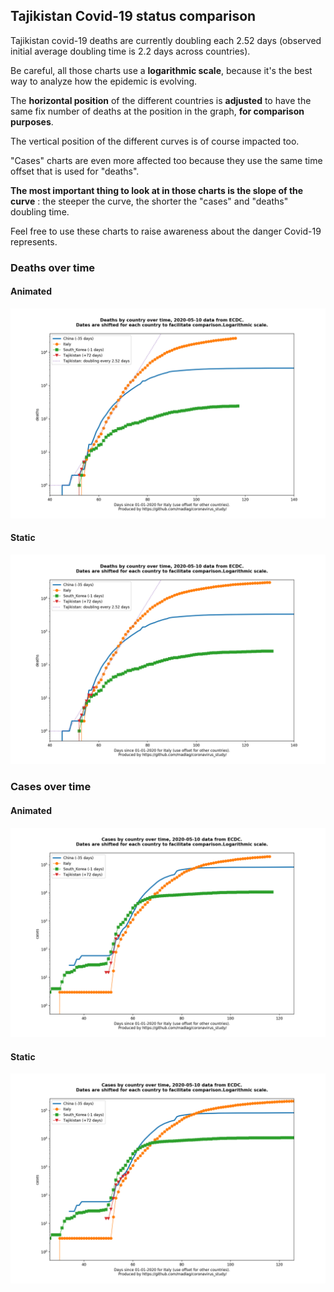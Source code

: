## Tajikistan Covid-19 status comparison 

Tajikistan covid-19 deaths are currently doubling each 2.52 days (observed initial average doubling time is 2.2 days across countries).



Be careful, all those charts use a **logarithmic scale**, because it's the best way to analyze how the epidemic is evolving.
 
The **horizontal position** of the different countries is **adjusted** to have the same fix number of deaths at the position in the graph, **for comparison purposes**.

The vertical position of the different curves is of course impacted too.

"Cases" charts are even more affected too because they use the same time offset that is used for "deaths".

**The most important thing to look at in those charts is the slope of the curve** : the steeper the curve, the shorter the "cases" and "deaths" doubling time.

Feel free to use these charts to raise awareness about the danger Covid-19 represents. 


 
### Deaths over time
 
#### Animated
![Tajikistan covid-19 deaths animated chart](https://raw.githubusercontent.com/madlag/coronavirus_study/master/notebooks/graphs/2020-05-10/countries/Tajikistan/2020-05-10_Tajikistan_deaths.gif "Tajikistan covid-19 deaths animated chart")   
 
#### Static
![Tajikistan covid-19 deaths static chart](https://raw.githubusercontent.com/madlag/coronavirus_study/master/notebooks/graphs/2020-05-10/countries/Tajikistan/2020-05-10_Tajikistan_deaths.png "Tajikistan covid-19 deaths static chart")   

 
### Cases over time
 
#### Animated
![Tajikistan covid-19 cases animated chart](https://raw.githubusercontent.com/madlag/coronavirus_study/master/notebooks/graphs/2020-05-10/countries/Tajikistan/2020-05-10_Tajikistan_cases.gif "Tajikistan covid-19 cases animated chart")   
 
#### Static
![Tajikistan covid-19 cases static chart](https://raw.githubusercontent.com/madlag/coronavirus_study/master/notebooks/graphs/2020-05-10/countries/Tajikistan/2020-05-10_Tajikistan_cases.png "Tajikistan covid-19 cases static chart")   

